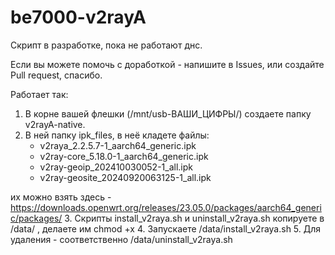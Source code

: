 ﻿# be7000-v2rayA

Скрипт в разработке, пока не работают днс.

Если вы можете помочь с доработкой - напишите в Issues, или создайте Pull request, спасибо.

Работает так: 
1. В корне вашей флешки (/mnt/usb-ВАШИ_ЦИФРЫ/) создаете папку v2rayA-native.
2. В ней папку ipk_files, в неё кладете файлы:
   - v2raya_2.2.5.7-1_aarch64_generic.ipk
   - v2ray-core_5.18.0-1_aarch64_generic.ipk
   - v2ray-geoip_202410030052-1_all.ipk
   - v2ray-geosite_20240920063125-1_all.ipk

их можно взять здесь - https://downloads.openwrt.org/releases/23.05.0/packages/aarch64_generic/packages/
3. Скрипты install_v2raya.sh и uninstall_v2raya.sh копируете в /data/ , делаете им chmod +x 
4. Запускаете /data/install_v2raya.sh
5. Для удаления - соответственно /data/uninstall_v2raya.sh
